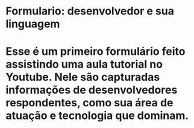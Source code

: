 # Formulario: desenvolvedor e sua linguagem
# Esse é um primeiro formulário feito assistindo uma aula tutorial no __Youtube__. Nele são capturadas informações de desenvolvedores respondentes, como sua área de atuação e tecnologia que dominam.
